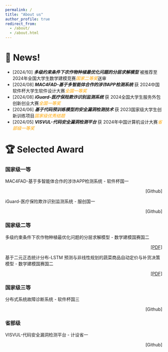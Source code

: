 ```yaml
---
permalink: /
title: "About us"
author_profile: true
redirect_from: 
  - /about/
  - /about.html
---
```


# 📰 News!
* [2024/10] **_多级约束条件下农作物种植最优化问题的分层求解模型_** 被推荐至 2024年全国大学生数学建模竞赛<font color='orange'>_国家二等奖_</font>送审
* [2024/08] **_MAC4FAD-基于多智能体合作的涉诈APP检测系统_** 获 2024中国软件杯大学生软件设计大赛<font color='orange'>_全国一等奖_</font>
* [2024/08] **_iGuard-医疗保险欺诈识别监测系统_** 获 2024全国大学生服务外包创新创业大赛<font color='orange'>_全国一等奖_</font>
* [2024/06] **_基于代码预训练模型的安全漏洞检测技术_** 获 2023国家级大学生创新训练项目<font color='orange'>_国家级优秀结题_</font>
* [2024/05] **_VISVUL-代码安全漏洞检测平台_** 获 2024年中国计算机设计大赛<font color='orange'>_省部级一等奖_</font>

# 🏆 Selected Award
### 国家级一等
MAC4FAD-基于多智能体合作的涉诈APP检测系统 - 软件杯国一 <p align="right">[Github]</p>
iGuard-医疗保险欺诈识别监测系统 - 服创国一 <p align="right">[Github]</p>
### 国家级二等
多级约束条件下农作物种植最优化问题的分层求解模型 - 数学建模国赛国二<p align="right">[[PDF]](../files/2024国赛.pdf)</p>
基于二元正态统计分布-LSTM 预测与非线性规划的蔬菜商品自动定价与补货决策模型 - 数学建模国赛国二<p align="right">[[PDF]](../files/2023国赛.pdf)</p>

### 国家级三等
分布式系统故障诊断系统 - 软件杯国三 <p align="right">[Github]</p>

### 省部级
VISVUL-代码安全漏洞检测平台 - 计设省一 <p align="right">[Github]</p>